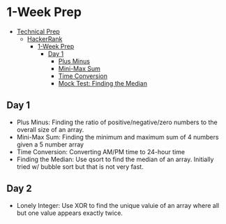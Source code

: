 # 1-Week Prep

- [Technical Prep](#technical-prep)
  - [HackerRank](#hackerrank)
    - [1-Week Prep](#1-week-prep)
      - [Day 1](#day-1)
        - [Plus Minus](#plus-minus)
        - [Mini-Max Sum](#mini-max-sum)
        - [Time Conversion](#time-conversion)
        - [Mock Test: Finding the Median](#mock-test-finding-the-median)

## Day 1
- Plus Minus: Finding the ratio of positive/negative/zero numbers to the overall size of an array.
- Mini-Max Sum: Finding the minimum and maximum sum of 4 numbers given a 5 number array
- Time Conversion: Converting AM/PM time to 24-hour time
- Finding the Median: Use qsort to find the median of an array. Initially tried w/ bubble sort but that is not very fast.

## Day 2
- Lonely Integer:  Use XOR to find the unique valuie of an array where all but one value appears exactly twice.
